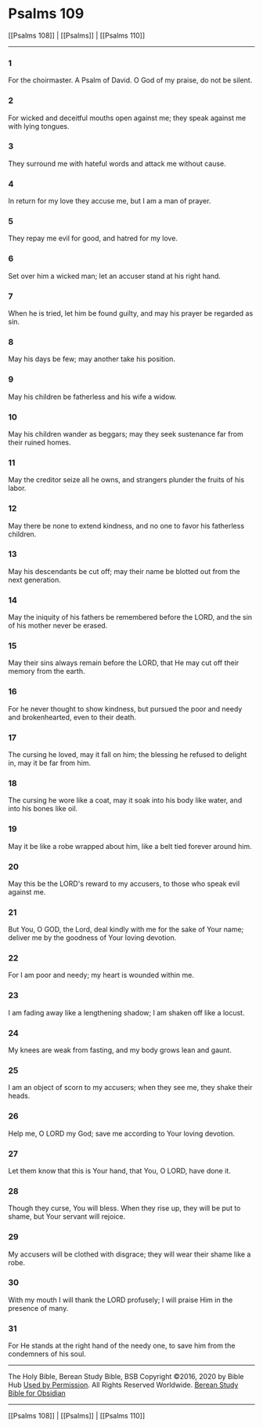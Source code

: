 # Psalms 109

[[Psalms 108]] | [[Psalms]] | [[Psalms 110]]

---

### 1
For the choirmaster. A Psalm of David. O God of my praise, do not be silent.

### 2
For wicked and deceitful mouths open against me; they speak against me with lying tongues.

### 3
They surround me with hateful words and attack me without cause.

### 4
In return for my love they accuse me, but I am a man of prayer.

### 5
They repay me evil for good, and hatred for my love.

### 6
Set over him a wicked man; let an accuser stand at his right hand.

### 7
When he is tried, let him be found guilty, and may his prayer be regarded as sin.

### 8
May his days be few; may another take his position.

### 9
May his children be fatherless and his wife a widow.

### 10
May his children wander as beggars; may they seek sustenance far from their ruined homes.

### 11
May the creditor seize all he owns, and strangers plunder the fruits of his labor.

### 12
May there be none to extend kindness, and no one to favor his fatherless children.

### 13
May his descendants be cut off; may their name be blotted out from the next generation.

### 14
May the iniquity of his fathers be remembered before the LORD, and the sin of his mother never be erased.

### 15
May their sins always remain before the LORD, that He may cut off their memory from the earth.

### 16
For he never thought to show kindness, but pursued the poor and needy and brokenhearted, even to their death.

### 17
The cursing he loved, may it fall on him; the blessing he refused to delight in, may it be far from him.

### 18
The cursing he wore like a coat, may it soak into his body like water, and into his bones like oil.

### 19
May it be like a robe wrapped about him, like a belt tied forever around him.

### 20
May this be the LORD's reward to my accusers, to those who speak evil against me.

### 21
But You, O GOD, the Lord, deal kindly with me for the sake of Your name; deliver me by the goodness of Your loving devotion.

### 22
For I am poor and needy; my heart is wounded within me.

### 23
I am fading away like a lengthening shadow; I am shaken off like a locust.

### 24
My knees are weak from fasting, and my body grows lean and gaunt.

### 25
I am an object of scorn to my accusers; when they see me, they shake their heads.

### 26
Help me, O LORD my God; save me according to Your loving devotion.

### 27
Let them know that this is Your hand, that You, O LORD, have done it.

### 28
Though they curse, You will bless. When they rise up, they will be put to shame, but Your servant will rejoice.

### 29
My accusers will be clothed with disgrace; they will wear their shame like a robe.

### 30
With my mouth I will thank the LORD profusely; I will praise Him in the presence of many.

### 31
For He stands at the right hand of the needy one, to save him from the condemners of his soul.

---

The Holy Bible, Berean Study Bible, BSB
Copyright ©2016, 2020 by Bible Hub
[Used by Permission](https://berean.bible/terms.htm). All Rights Reserved Worldwide.
[Berean Study Bible for Obsidian](https://github.com/gapmiss/berean-study-bible-for-obsidian)

---

[[Psalms 108]] | [[Psalms]] | [[Psalms 110]]

